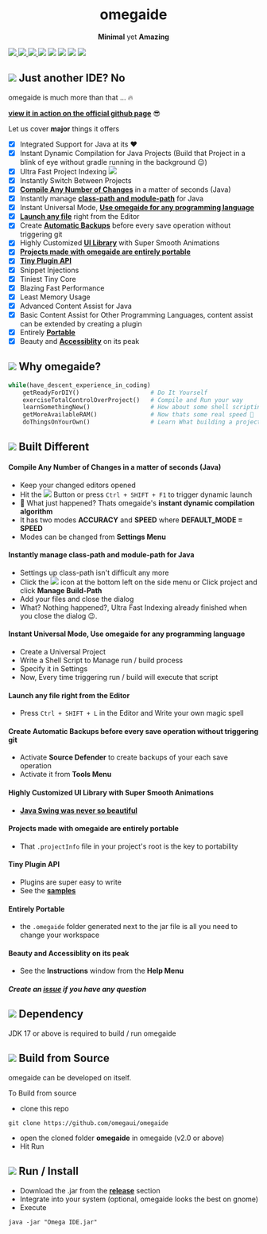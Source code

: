 <p align="center">
	<h1 align="center"><strong>omegaide</strong></h1>
	<p align="center"><strong>Minimal</strong> yet <strong>Amazing</strong></p>

<a href="https://github.com/omegaui/omegaide/issues">
    <img src="https://img.shields.io/github/issues/omegaui/omegaide"/> 
  </a>
  <a href="https://github.com/omegaui/omegaide/network/members">
    <img src="https://img.shields.io/github/forks/omegaui/omegaide"/> 
  </a>  
  <a href="https://github.com/omegaui/omegaide/stargazers">
    <img src="https://img.shields.io/github/stars/omegaui/omegaide"/> 
    <a href="https://github.com/omegaui/omegaide/LICENSE">
  </a>
    <img src="https://img.shields.io/github/license/omegaui/omegaide"/> 
  </a>
  </a>
    <img src="https://img.shields.io/github/commit-activity/m/omegaui/omegaide?style=social"/> 
  </a>
  </a>
    <img src="https://img.shields.io/github/last-commit/omegaui/omegaide"/> 
  </a>
  </a>
    <img src="https://img.shields.io/github/contributors/omegaui/omegaide"/> 
  </a>
  </a>
    <img src="https://img.shields.io/github/downloads/omegaui/omegaide/total?style=social"/> 
  </a>
</p>


## ![](https://img.icons8.com/fluency/48/000000/inconsistency.png) Just another IDE? No

omegaide is much more than that ... 🔥️

[**view it in action on the official github page**](https://omegaui.github.io/omegaide) 😎️

Let us cover **major** things it offers

- [x] Integrated Support for Java at its ❤️
- [x] Instant Dynamic Compilation for Java Projects (Build that Project in a blink of eye without gradle running in the background 😉️)
- [x] Ultra Fast Project Indexing ![](https://img.icons8.com/fluency/20/000000/thruster.png)
- [x] Instantly Switch Between Projects
- [x] [**Compile Any Number of Changes**](#built-different) in a matter of seconds (Java)
- [x] Instantly manage [**class-path and module-path**](#built-different) for Java
- [x] Instant Universal Mode, [**Use omegaide for any programming language**](#built-different)
- [x] [**Launch any file**](#built-different) right from the Editor
- [x] Create [**Automatic Backups**](#built-different) before every save operation without triggering git
- [x] Highly Customized [**UI Library**](#built-different) with Super Smooth Animations
- [x] [**Projects made with omegaide are entirely portable**](#built-different)
- [x] [**Tiny Plugin API**](#built-different)
- [x] Snippet Injections
- [x] Tiniest Tiny Core
- [x] Blazing Fast Performance
- [x] Least Memory Usage
- [x] Advanced Content Assist for Java
- [x] Basic Content Assist for Other Programming Languages, content assist can be extended by creating a plugin
- [x] Entirely [**Portable**](#built-different)
- [x] Beauty and [**Accessiblity**](#built-different) on its peak

## ![](https://img.icons8.com/fluency/48/000000/lost-and-found.png) Why omegaide?
```python
while(have_descent_experience_in_coding)
	getReadyForDIY() 					# Do It Yourself
	exerciseTotalControlOverProject()   # Compile and Run your way
	learnSomethingNew() 				# How about some shell scripting? 😶‍🌫️️
	getMoreAvailableRAM() 				# Now thats some real speed 🚅️
	doThingsOnYourOwn() 				# Learn What building a project is
```

## ![](https://img.icons8.com/fluency/48/000000/class-dojo.png) Built Different

 #### Compile Any Number of Changes in a matter of seconds (Java)
- Keep your changed editors opened
- Hit the ![](https://img.icons8.com/cute-clipart/24/000000/rocket.png) Button or press `Ctrl + SHIFT + F1` to trigger dynamic launch
- 🤯️ What just happened? Thats omegaide's **instant dynamic compilation algorithm**
- It has two modes **ACCURACY** and **SPEED** where **DEFAULT_MODE = SPEED**
- Modes can be changed from **Settings Menu**

#### Instantly manage class-path and module-path for Java
- Settings up class-path isn't difficult any more
- Click the ![](https://img.icons8.com/fluency/24/000000/treasure-map.png) icon at the bottom left on the side menu or Click project and click **Manage Build-Path**
- Add your files and close the dialog
- What? Nothing happened?, Ultra Fast Indexing already finished when you close the dialog 😉️.

#### Instant Universal Mode, Use omegaide for any programming language
- Create a Universal Project
- Write a Shell Script to Manage run / build process
- Specify it in Settings
- Now, Every time triggering run / build will execute that script

#### Launch any file right from the Editor
- Press `Ctrl + SHIFT + L` in the Editor and Write your own magic spell

#### Create Automatic Backups before every save operation without triggering git
- Activate **Source Defender** to create backups of your each save operation
- Activate it from **Tools Menu**

#### Highly Customized UI Library with Super Smooth Animations
- [**Java Swing was never so beautiful**](https://github.com/omegaui/omegaui-library)

#### Projects made with omegaide are entirely portable
- That `.projectInfo` file in your project's root is the key to portability

#### Tiny Plugin API
- Plugins are super easy to write
- See the [**samples**](https://github.com/omegaui/omegaide-plugins)

#### Entirely Portable
- the `.omegaide` folder generated next to the jar file is all you need to change your workspace

#### Beauty and Accessiblity on its peak
- See the **Instructions** window from the **Help Menu**

##### Create an [**issue**](https://github.com/omegaui/omegaide/issues/new/choose) if you have any question

## ![](https://img.icons8.com/fluency/48/000000/greentech.png) Dependency
JDK 17 or above is required to build / run omegaide

## ![](https://img.icons8.com/fluency/48/000000/crane.png) Build from Source
omegaide can be developed on itself.

To Build from source
- clone this repo
```
git clone https://github.com/omegaui/omegaide
```

- open the cloned folder **omegaide** in omegaide (v2.0 or above)
- Hit Run

## ![](https://img.icons8.com/fluency/48/000000/exercise.png) Run / Install
- Download the .jar from the [**release**](https://github.com/omegaui/omegaide/releases) section
- Integrate into your system (optional, omegaide looks the best on gnome)
- Execute 
```
java -jar "Omega IDE.jar"
```
